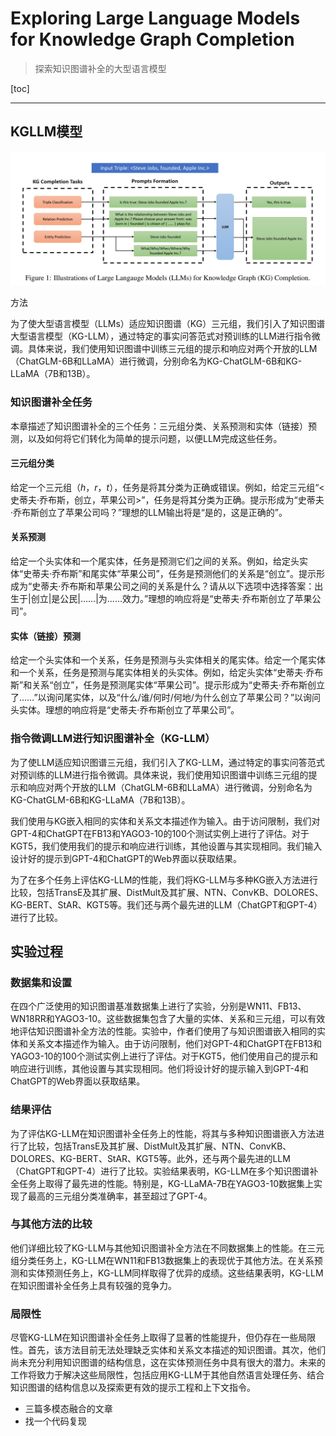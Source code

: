# Exploring Large Language Models for Knowledge Graph Completion

> 探索知识图谱补全的大型语言模型

[toc]

---

## KGLLM模型

<img src="./Exploring%20Large%20Language%20Models%20for%20Knowledge%20Graph%20Completion.assets/image-20231221125305118.png" alt="image-20231221125305118" style="zoom:50%;" />

 方法

为了使大型语言模型（LLMs）适应知识图谱（KG）三元组，我们引入了知识图谱大型语言模型（KG-LLM），通过特定的事实问答范式对预训练的LLM进行指令微调。具体来说，我们使用知识图谱中训练三元组的提示和响应对两个开放的LLM（ChatGLM-6B和LLaMA）进行微调，分别命名为KG-ChatGLM-6B和KG-LLaMA（7B和13B）。

###  知识图谱补全任务

本章描述了知识图谱补全的三个任务：三元组分类、关系预测和实体（链接）预测，以及如何将它们转化为简单的提示问题，以便LLM完成这些任务。

#### 三元组分类

给定一个三元组$（h，r，t）$，任务是将其分类为正确或错误。例如，给定三元组“<史蒂夫·乔布斯，创立，苹果公司>”，任务是将其分类为正确。提示形成为“史蒂夫·乔布斯创立了苹果公司吗？”理想的LLM输出将是“是的，这是正确的”。

#### 关系预测

给定一个头实体和一个尾实体，任务是预测它们之间的关系。例如，给定头实体“史蒂夫·乔布斯”和尾实体“苹果公司”，任务是预测他们的关系是“创立”。提示形成为“史蒂夫·乔布斯和苹果公司之间的关系是什么？请从以下选项中选择答案：出生于|创立|是公民|……|为……效力。”理想的响应将是“史蒂夫·乔布斯创立了苹果公司”。

#### 实体（链接）预测

给定一个头实体和一个关系，任务是预测与头实体相关的尾实体。给定一个尾实体和一个关系，任务是预测与尾实体相关的头实体。例如，给定头实体“史蒂夫·乔布斯”和关系“创立”，任务是预测尾实体“苹果公司”。提示形成为“史蒂夫·乔布斯创立了……”以询问尾实体，以及“什么/谁/何时/何地/为什么创立了苹果公司？”以询问头实体。理想的响应将是“史蒂夫·乔布斯创立了苹果公司”。

### 指令微调LLM进行知识图谱补全（KG-LLM）

为了使LLM适应知识图谱三元组，我们引入了KG-LLM，通过特定的事实问答范式对预训练的LLM进行指令微调。具体来说，我们使用知识图谱中训练三元组的提示和响应对两个开放的LLM（ChatGLM-6B和LLaMA）进行微调，分别命名为KG-ChatGLM-6B和KG-LLaMA（7B和13B）。

我们使用与KG嵌入相同的实体和关系文本描述作为输入。由于访问限制，我们对GPT-4和ChatGPT在FB13和YAGO3-10的100个测试实例上进行了评估。对于KGT5，我们使用我们的提示和响应进行训练，其他设置与其实现相同。我们输入设计好的提示到GPT-4和ChatGPT的Web界面以获取结果。

为了在多个任务上评估KG-LLM的性能，我们将KG-LLM与多种KG嵌入方法进行比较，包括TransE及其扩展、DistMult及其扩展、NTN、ConvKB、DOLORES、KG-BERT、StAR、KGT5等。我们还与两个最先进的LLM（ChatGPT和GPT-4）进行了比较。

## 实验过程

### 数据集和设置

在四个广泛使用的知识图谱基准数据集上进行了实验，分别是WN11、FB13、WN18RR和YAGO3-10。这些数据集包含了大量的实体、关系和三元组，可以有效地评估知识图谱补全方法的性能。实验中，作者们使用了与知识图谱嵌入相同的实体和关系文本描述作为输入。由于访问限制，他们对GPT-4和ChatGPT在FB13和YAGO3-10的100个测试实例上进行了评估。对于KGT5，他们使用自己的提示和响应进行训练，其他设置与其实现相同。他们将设计好的提示输入到GPT-4和ChatGPT的Web界面以获取结果。

### 结果评估

为了评估KG-LLM在知识图谱补全任务上的性能，将其与多种知识图谱嵌入方法进行了比较，包括TransE及其扩展、DistMult及其扩展、NTN、ConvKB、DOLORES、KG-BERT、StAR、KGT5等。此外，还与两个最先进的LLM（ChatGPT和GPT-4）进行了比较。实验结果表明，KG-LLM在多个知识图谱补全任务上取得了最先进的性能。特别是，KG-LLaMA-7B在YAGO3-10数据集上实现了最高的三元组分类准确率，甚至超过了GPT-4。

### 与其他方法的比较

他们详细比较了KG-LLM与其他知识图谱补全方法在不同数据集上的性能。在三元组分类任务上，KG-LLM在WN11和FB13数据集上的表现优于其他方法。在关系预测和实体预测任务上，KG-LLM同样取得了优异的成绩。这些结果表明，KG-LLM在知识图谱补全任务上具有较强的竞争力。

### 局限性

尽管KG-LLM在知识图谱补全任务上取得了显著的性能提升，但仍存在一些局限性。首先，该方法目前无法处理缺乏实体和关系文本描述的知识图谱。其次，他们尚未充分利用知识图谱的结构信息，这在实体预测任务中具有很大的潜力。未来的工作将致力于解决这些局限性，包括应用KG-LLM于其他自然语言处理任务、结合知识图谱的结构信息以及探索更有效的提示工程和上下文指令。



- 三篇多模态融合的文章
- 找一个代码复现
